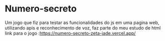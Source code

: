 # Numero-secreto
Um jogo que fiz para testar as funcionalidades do js em uma pagina web, utilizando apis e  reconhecimento de voz, faz parte do meu estudo de html
link para o jogo :https://numero-secreto-zeta-jade.vercel.app/
